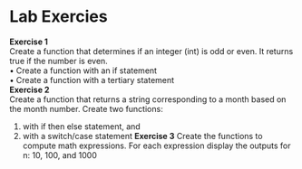 # Lab Exercies
**Exercise 1**  
Create a function that determines if an integer (int) is odd or even. It returns true if the number is even.  
• Create a function with an if statement  
• Create a function with a tertiary statement  
**Exercise 2**  
Create a function that returns a string corresponding to a month based on the month number. Create two functions:  
  1) with if then else statement, and
  2) with a switch/case statement
**Exercise 3**
Create the functions to compute math expressions. For each expression display the outputs for n: 10, 100, and 1000
